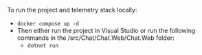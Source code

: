 To run the project and telemetry stack locally:

- `docker compose up -d`
- Then either run the project in Visual Studio or run the following commands in the /src/Chat/Chat.Web/Chat.Web folder:
  - `dotnet run`

